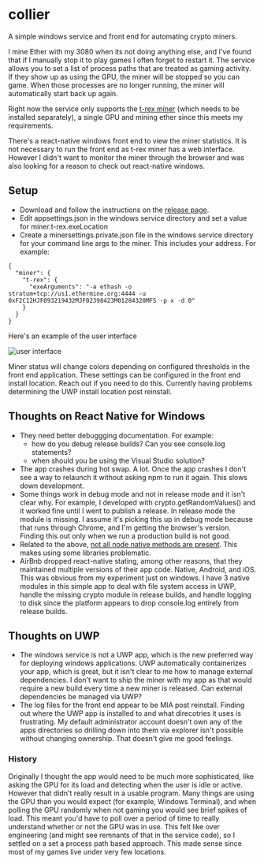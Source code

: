 # collier 
A simple windows service and front end for automating crypto miners.  

I mine Ether with my 3080 when its not doing anything else, and I've found that if I manually stop it to play games I often forget to restart it.  The service allows you to set a list of process paths that are treated as gaming activity.  If they show up as using the GPU, the miner will be stopped so you can game.  When those processes are no longer running, the miner will automatically start back up again.  

Right now the service only supports the [t-rex miner](https://github.com/trexminer/T-Rex) (which needs to be installed separately), a single GPU and mining ether since this meets my requirements.  

There's a react-native windows front end to view the miner statistics.  It is not necessary to run the front end as t-rex miner has a web interface.  However I didn't want to monitor the miner through the browser and was also looking for a reason to check out react-native windows.  

## Setup
* Download and follow the instructions on the [release page](https://github.com/cwtowns/collier/releases/tag/v1.0.9.0).  
* Edit appsettings.json in the windows service directory and set a value for miner.t-rex.exeLocation
* Create a minersettings.private.json file in the windows service directory for your command line args to the miner.  This includes your address.  For example:

```
{
  "miner": {
    "t-rex": {
      "exeArguments": "-a ethash -o stratum+tcp://us1.ethermine.org:4444 -u 0xF2C12HJF093219432MJF02398423M01284320MFS -p x -d 0"
    }
  }
}
```

Here's an example of the user interface

![user interface](https://i.imgur.com/jdm1sJf.png)

Miner status will change colors depending on configured thresholds in the front end application.  These settings can be configured in the front end install location.  Reach out if you need to do this.  Currently having problems determining the UWP install location post reinstall.  

## Thoughts on React Native for Windows
* They need better debuggging documentation.  For example:
  * how do you debug release builds?  Can you see console.log statements?
  * when should you be using the Visual Studio solution?  
* The app crashes during hot swap.  A lot.  Once the app crashes I don't see a way to relaunch it without asking npm to run it again.  This slows down development.  
* Some things work in debug mode and not in release mode and it isn't clear why.  For example, I developed with crypto.getRandomValues() and it worked fine until I went to publish a release.  In release mode the module is missing.  I assume it's picking this up in debug mode because that runs through Chrome, and I'm getting the browser's version.  Finding this out only when we run a production build is not good.
* Related to the above, [not all node native methods are present](https://github.com/parshap/node-libs-react-native#globals).  This makes using some libraries problematic.  
* AirBnb dropped react-native stating, among other reasons, that they maintained multiple versions of their app code.  Native, Android, and iOS.  This was obvious from my experiment just on windows.  I have 3 native modules in this simple app to deal with file system access in UWP, handle the missing crypto module in release builds, and handle logging to disk since the platform appears to drop console.log entirely from release builds.  

## Thoughts on UWP

* The windows service is not a UWP app, which is the new preferred way for deploying windows applications.  UWP automatically containerizes your app, which is great, but it isn't clear to me how to manage external dependencies.  I don't want to ship the miner with my app as that would require a new build every time a new miner is released.  Can external dependencies be managed via UWP?
* The log files for the front end appear to be MIA post reinstall.  Finding out where the UWP app is installed to and what direcotries it uses is frustrating.  My default administrator account doesn't own any of the apps directories so drilling down into them via explorer isn't possible without changing ownership.  That doesn't give me good feelings.  

### History

Originally I thought the app would need to be much more sophisticated, like asking the GPU for its load and detecting when the user is idle or active.  However that didn't really result in a usable program.  Many things are using the GPU than you would expect (for example, Windows Terminal), and when polling the GPU randomly when not gaming you would see brief spikes of load.  This meant you'd have to poll over a period of time to really understand whether or not the GPU was in use.  This felt like over engineering (and might see remnants of that in the service code), so I settled on a set a process path based approach.  This made sense since most of my games live under very few locations.  
